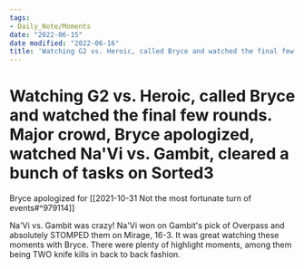 ```yaml
---
tags:
- Daily_Note/Moments
date: "2022-06-15"
date modified: "2022-06-16"
title: 'Watching G2 vs. Heroic, called Bryce and watched the final few rounds. Major crowd, Bryce apologized, watched Na''Vi vs. Gambit, cleared a bunch of tasks on Sorted3'
---
```


# Watching G2 vs. Heroic, called Bryce and watched the final few rounds. Major crowd, Bryce apologized, watched Na'Vi vs. Gambit, cleared a bunch of tasks on Sorted3
Bryce apologized for [[2021-10-31 Not the most fortunate turn of events#^979114]]

Na'Vi vs. Gambit was crazy! Na'Vi won on Gambit's pick of Overpass and absolutely STOMPED them on Mirage, 16-3. It was great watching these moments with Bryce. There were plenty of highlight moments, among them being TWO knife kills in back to back fashion.
